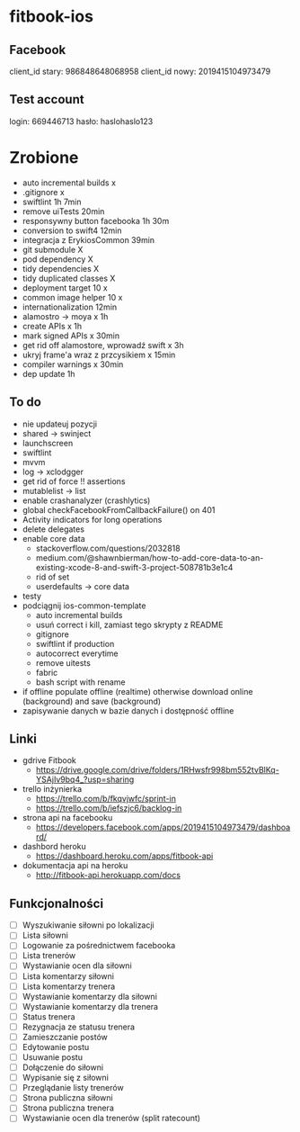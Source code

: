 # fitbook-ios

## Facebook
client_id stary: 986848648068958
client_id nowy: 2019415104973479

## Test account
login: 669446713
hasło: haslohaslo123

# Zrobione
- auto incremental builds x
- .gitignore x
- swiftlint 1h 7min
- remove uiTests 20min
- responsywny button facebooka 1h 30m
- conversion to swift4 12min
- integracja z ErykiosCommon 39min
- git submodule X 
- pod dependency X
- tidy dependencies X
- tidy duplicated classes X
- deployment target 10 x
- common image helper 10 x
- internationalization 12min
- alamostro -> moya x 1h
- create APIs x 1h
- mark signed APIs x 30min
- get rid off alamostore, wprowadź swift x 3h
- ukryj frame'a wraz z przcysikiem x 15min
- compiler warnings x 30min
- dep update 1h

## To do
- nie updateuj pozycji
- shared -> swinject
- launchscreen
- swiftlint
- mvvm
- log -> xclodgger
- get rid of force !! assertions
- mutablelist -> list
- enable crashanalyzer (crashlytics)
- global checkFacebookFromCallbackFailure() on 401
- Activity indicators for long operations
- delete delegates
- enable core data
    - stackoverflow.com/questions/2032818 
    - medium.com/@shawnbierman/how-to-add-core-data-to-an-existing-xcode-8-and-swift-3-project-508781b3e1c4
    - rid of set
    - userdefaults -> core data
- testy
- podciągnij ios-common-template
    - auto incremental builds
    - usuń correct i kill, zamiast tego skrypty z README
    - gitignore
    - swiftlint if production
    - autocorrect everytime 
    - remove uitests
    - fabric
    - bash script with rename
- if offline populate offline (realtime) otherwise download online (background) and save (background)
- zapisywanie danych w bazie danych i dostępność offline

## Linki
- gdrive Fitbook
    - https://drive.google.com/drive/folders/1RHwsfr998bm552tvBlKq-YSAjIv9bq4_?usp=sharing
- trello inżynierka
    - https://trello.com/b/fkqvjwfc/sprint-in
    - https://trello.com/b/iefszjc6/backlog-in
- strona api na facebooku
    - https://developers.facebook.com/apps/2019415104973479/dashboard/
- dashbord heroku
    - https://dashboard.heroku.com/apps/fitbook-api
- dokumentacja api na heroku
    - http://fitbook-api.herokuapp.com/docs

## Funkcjonalności 
- [ ] Wyszukiwanie siłowni po lokalizacji
- [ ] Lista siłowni
- [ ] Logowanie za pośrednictwem facebooka
- [ ] Lista trenerów
- [ ] Wystawianie ocen dla siłowni
- [ ] Lista komentarzy siłowni
- [ ] Lista komentarzy trenera
- [ ] Wystawianie komentarzy dla siłowni
- [ ] Wystawianie komentarzy dla trenera
- [ ] Status trenera
- [ ] Rezygnacja ze statusu trenera
- [ ] Zamieszczanie postów
- [ ] Edytowanie postu
- [ ] Usuwanie postu
- [ ] Dołączenie do siłowni
- [ ] Wypisanie się z siłowni
- [ ] Przeglądanie listy trenerów
- [ ] Strona publiczna siłowni
- [ ] Strona publiczna trenera
- [ ] Wystawianie ocen dla trenerów (split ratecount)
